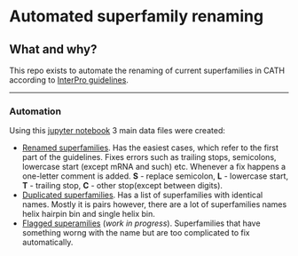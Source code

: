 # Automated superfamily renaming
## What and why?
This repo exists to automate the renaming of current superfamilies in CATH according to [InterPro guidelines](./InterPro_guidelines.md).
***

### Automation

Using this [jupyter notebook]('./renaming.ipynb') 3 main data files were created:
* [Renamed superfamilies](./renamed_superfamilies.tsv). Has the easiest cases, which refer to the first part of the guidelines. Fixes errors such as trailing stops, semicolons, lowercase start (except mRNA and such) etc. Whenever a fix happens a one-letter comment is added.
**S** - replace semicolon, **L** - lowercase start, **T** - trailing stop, **C** - other stop(except between digits).    
* [Duplicated superfamilies](./duplicates.tsv). Has a list of superfamilies with identical names. Mostly it is pairs however, there are a lot of superfamilies names helix hairpin bin and single helix bin.
* [Flagged superamilies]('./flagged,tsv') (*work in progress*). Superfamilies that have something worng with the name but are too complicated to fix automatically.
